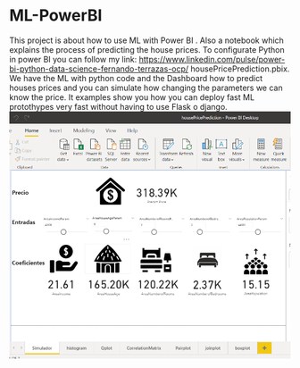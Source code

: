 # ML-PowerBI
This project is about how to use ML with Power BI . Also a  notebook which explains the process of predicting the house prices.
To configurate Python in power BI you can follow my link: https://www.linkedin.com/pulse/power-bi-python-data-science-fernando-terrazas-ocp/
housePricePrediction.pbix. We have the ML with python code and the Dashboard how to predict houses prices and you can simulate how changing the parameters we can know the price.
It examples show you how you can deploy fast ML protothypes very fast without having to use Flask o django.![ML-PowerBI](./images/ML-PowerBI.png)



